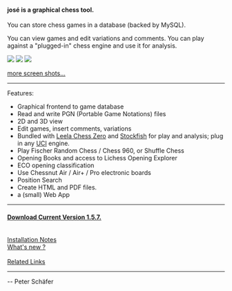 #### jos&eacute; is a graphical chess tool.

You can store chess games in a database (backed by
MySQL).

You can view games and edit variations and comments.
You can play against a "plugged-in" chess engine and use it for
analysis.

<a href="https://peteschaefer.github.io/jose/images/shots/shot01.png"><img src="https://peteschaefer.github.io/jose/images/shots/shot01t.jpg"></a>
<a href="https://peteschaefer.github.io/jose/images/shots/shot04.png"><img src="https://peteschaefer.github.io/jose/images/shots/shot04t.jpg"></a>
<a href="https://peteschaefer.github.io/jose/images/shots/shot05.png"><img src="https://peteschaefer.github.io/jose/images/shots/shot05t.jpg"></a>

<a href="https://peteschaefer.github.io/jose/images/shots/index.html">more screen shots...</a>

---

Features:

- Graphical frontend to game database
- Read and write PGN (Portable Game Notations) files
- 2D and 3D view
- Edit games, insert comments, variations
- Bundled with [Leela Chess Zero](https://lczero.org/) and [Stockfish](https://stockfishchess.org/) for play and analysis; plug in any [UCI](https://peteschaefer.github.io/jose/links.html#engines) engine.
- Play Fischer Random Chess / Chess 960, or Shuffle Chess
- Opening Books and access to Lichess Opening Explorer
- ECO opening classification
- Use Chessnut Air / Air+ / Pro electronic boards
- Position Search
- Create HTML and PDF files.
- a (small) Web App

---

#### **<a href="https://github.com/peteschaefer/jose/releases">Download Current Version 1.5.7.</a>**

<br>
<a href="https://github.com/peteschaefer/jose/wiki/Installation-Notes">Installation Notes</a><br>
<a href="https://github.com/peteschaefer/jose/wiki/What's-New-in-version-1.5">What's new ?</a><br>
<br>
<a href="https://peteschaefer.github.io/jose/links.html">Related Links</a>

---

-- Peter Schäfer
